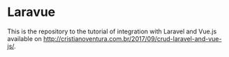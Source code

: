 # Laravue

This is the repository to the tutorial of integration with Laravel and Vue.js available on http://cristianoventura.com.br/2017/09/crud-laravel-and-vue-js/.
